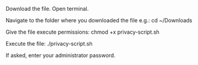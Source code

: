 
Download the file. 
Open terminal. 

Navigate to the folder where you downloaded the file e.g.:
cd ~/Downloads

Give the file execute permissions:
chmod +x privacy-script.sh

Execute the file:
./privacy-script.sh

If asked, enter your administrator password.
